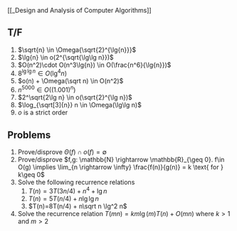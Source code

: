 [[_Design and Analysis of Computer Algorithms]]

## T/F

1. $\sqrt{n} \in \Omega{\sqrt{2}^{\lg{n}}}$
2. $\lg{n} \in o(2^{\sqrt{\lg\lg n}})$
3. $O(n^2)\cdot O(n^3\lg{n}) \in O(\frac{n^6}{\lg{n}})$
4. $8^{\lg\lg n} \in O(\lg^4 n)$
5. $o(n) + \Omega(\sqrt n) \in O(n^2)$
6. $n^{5000} \in O((1.001)^n)$
7. $2^\sqrt{2\lg n} \in o(\sqrt{2}^{\lg n})$
8. $\log_{\sqrt[3]{n}} n \in \Omega(\lg\lg n)$
9. $o$ is a strict order


## Problems

1. Prove/disprove $\Theta(f) \cap o(f) = \emptyset$
2. Prove/disprove $f,g: \mathbb{N} \rightarrow \mathbb{R}_{\geq 0}. f\in O(g) \implies \lim_{n \rightarrow \infty} \frac{f(n)}{g(n)} = k \text{ for } k\geq 0$
3. Solve the following recurrence relations
	1. $T(n) = 3T(3n/4) + n^4 + \lg n$
	2. $T(n) = 5T(n/4) + n\lg\lg n$
	3. $T(n)=8T(n/4) + n\sqrt n \lg^2 n$
4. Solve the recurrence relation $T(mn) = km\lg (m)T(n) + O(mn)$ where $k>1$ and $m>2$

